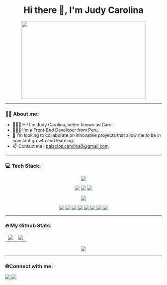 <h1 align="center">Hi there 👋, I'm Judy Carolina</h1>

<div align="center">
  <img src="https://media0.giphy.com/media/hpXdHPfFI5wTABdDx9/giphy.gif?cid=790b761181f513f28607618ee2299a996c1b9db441882fb3&rid=giphy.gif&ct=g" width="400" height="250"/>
</div>

---


### :woman_technologist: About me:

- 👩🏻‍🦰 Hi! I'm Judy Carolina, better known as Caro.
- 👩🏻‍💻 I'm a Front-End Developer from Peru.
- 👯 I’m looking to collaborate on innovative proyects that allow me to be in constant growth and learning.
- 📫 Contact me : <a href="mailto:palacios.carolina0@gmail.com">palacios.carolina0@gmail.com</a>  

---


### 💻 Tech Stack:
<div align=center>
<p>
  <img src="https://img.shields.io/badge/javascript-%23323330.svg?style=for-the-badge&logo=javascript&logoColor=%23F7DF1E">
</p>
<p>
  <img src="https://img.shields.io/badge/html5-%23E34F26.svg?style=for-the-badge&logo=html5&logoColor=white">
  <img src="https://img.shields.io/badge/css3-%231572B6.svg?style=for-the-badge&logo=css3&logoColor=white">
  <img src="https://img.shields.io/badge/react-%2320232a.svg?style=for-the-badge&logo=react&logoColor=%2361DAFB">
</p>
<p>
  <img src="https://img.shields.io/badge/Node.js-339933?style=for-the-badge&logo=nodedotjs&logoColor=white">
</p> 
<p>
  <img src="https://img.shields.io/badge/NPM-%23000000.svg?style=for-the-badge&logo=npm&logoColor=white">
  <img src="https://img.shields.io/badge/Git-F05032?style=for-the-badge&logo=git&logoColor=white">
  <img src="https://img.shields.io/badge/GitHub-100000?style=for-the-badge&logo=github&logoColor=white">
  <img src="https://img.shields.io/badge/ESLint-4B3263?style=for-the-badge&logo=eslint&logoColor=white">
  <img src="https://img.shields.io/badge/firebase-%23039BE5.svg?style=for-the-badge&logo=firebase">
  <img src="https://img.shields.io/badge/markdown-%23000000.svg?style=for-the-badge&logo=markdown&logoColor=white">
  <img src="https://img.shields.io/badge/figma-%23F24E1E.svg?style=for-the-badge&logo=figma&logoColor=white">
  <img src="https://img.shields.io/badge/Canva-%2300C4CC.svg?style=for-the-badge&logo=Canva&logoColor=white">
</p>
</div>

---


### :fire: My Github Stats:

 <div align=center>
  <table align=center >
  <tr align=center >
  <td width="48%"  align=center><img src="https://github-readme-stats.vercel.app/api?username=Judypd&theme=tokyonight&count_private=true&showicons=true" /></td>
  <td width="48%" align=center ><img  src="https://github-readme-stats.vercel.app/api/top-langs/?username=Judypd&layout=compact&langs_count=5&theme=tokyonight" />      </td>
 </table>
  <tr align=center>
  	<td  align=center ><img  src="https://github-readme-streak-stats.herokuapp.com?user=Judypd&theme=tokyonight&hide_border=true" /></td>
  </tr>
 </div>
 
--- 


### 🌐Connect with me:

<p align="center">

<a href = "linkedin.com/in/-carolina-palacios"> <img src="https://img.icons8.com/fluent/48/000000/linkedin.png"/> </a>
<a href = "palacios.carolina0@gmail.com"> <img src="https://img.icons8.com/color/48/000000/gmail-new.png"/> </a>

</p>
